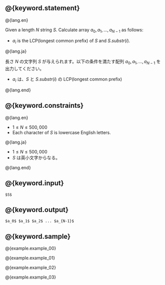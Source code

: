 ## @{keyword.statement}

@{lang.en}

Given a length $N$ string $S$. Calculate array $a_0, a_1, ..., a_{N - 1}$ as follows:

- $a_i$ is the LCP(longest common prefix) of $S$ and $S.substr(i)$.

@{lang.ja}

長さ $N$ の文字列 $S$ が与えられます。以下の条件を満たす配列 $a_0, a_1, ..., a_{N - 1}$ を出力してください。

- $a_i$ は、$S$ と $S.substr(i)$ の LCP(longest common prefix)

@{lang.end}

## @{keyword.constraints}

@{lang.en}

- $1 \leq N \leq 500,000$
- Each character of $S$ is lowercase English letters.

@{lang.ja}

- $1 \leq N \leq 500,000$
- $S$ は英小文字からなる。

@{lang.end}

## @{keyword.input}

~~~
$S$
~~~

## @{keyword.output}

~~~
$a_0$ $a_1$ $a_2$ ... $a_{N-1}$
~~~

## @{keyword.sample}

@{example.example_00}

@{example.example_01}

@{example.example_02}

@{example.example_03}
